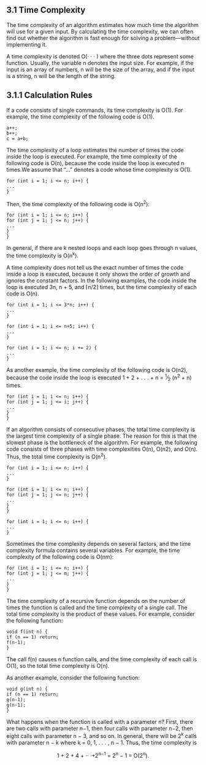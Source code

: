 3.1 Time Complexity
---
The time complexity of an algorithm estimates how much time the algorithm will use for a given input. By calculating the time complexity, we can often find out whether the algorithm is fast enough for solving a problem—without implementing it.


A time complexity is denoted O(· · · ) where the three dots represent some function. Usually, the variable n denotes the input size. For example, if the input is an array of numbers, n will be the size of the array, and if the input is a string, n will be the length of the string.




3.1.1 Calculation Rules
---
If a code consists of single commands, its time complexity is O(1). For example, the time complexity of the following code is O(1).

```
a++;
b++;
c = a+b;
```



The time complexity of a loop estimates the number of times the code inside the loop is executed. For example, the time complexity of the following code is O(n), because the code inside the loop is executed n times.We assume that “...” denotes a code whose time complexity is O(1).

```
for (int i = 1; i <= n; i++) {
...
}
```


Then, the time complexity of the following code is O(n<sup>2</sup>):

```
for (int i = 1; i <= n; i++) {
for (int j = 1; j <= n; j++) {
...
}
}
```


In general, if there are k nested loops and each loop goes through n values, the time complexity is O(n<sup>k</sup>).

A time complexity does not tell us the exact number of times the code inside a loop is executed, because it only shows the order of growth and ignores the constant factors. In the following examples, the code inside the loop is executed 3n, n + 5, and ⌈n/2⌉ times, but the time complexity of each code is O(n).

```
for (int i = 1; i <= 3*n; i++) {
...
}
```

```
for (int i = 1; i <= n+5; i++) {
...
}
```

```
for (int i = 1; i <= n; i += 2) {
...
}
```


As another example, the time complexity of the following code is O(n2), because the code inside the loop is executed 1 + 2 + . . . + n = <sup>1</sup>&frasl;<sub>2</sub> (n<sup>2</sup> + n) times.

```
for (int i = 1; i <= n; i++) {
for (int j = 1; j <= i; j++) {
...
}
}
```


If an algorithm consists of consecutive phases, the total time complexity is the largest time complexity of a single phase. The reason for this is that the slowest
phase is the bottleneck of the algorithm. For example, the following code consists of three phases with time complexities O(n), O(n2), and O(n). Thus, the total time
complexity is O(n<sup>2</sup>).

```
for (int i = 1; i <= n; i++) {
...
}

for (int i = 1; i <= n; i++) {
for (int j = 1; j <= n; j++) {
...
}
}

for (int i = 1; i <= n; i++) {
...
}
```

Sometimes the time complexity depends on several factors, and the time complexity formula contains several variables. For example, the time complexity of the following code is O(nm):

```
for (int i = 1; i <= n; i++) {
for (int j = 1; j <= m; j++) {
...
}
}
```


The time complexity of a recursive function depends on the number of times the function is called and the time complexity of a single call. The total time complexity
is the product of these values. For example, consider the following function:
```
void f(int n) {
if (n == 1) return;
f(n-1);
}
```
The call f(n) causes n function calls, and the time complexity of each call is O(1), so the total time complexity is O(n). 

As another example, consider the following function:

```
void g(int n) {
if (n == 1) return;
g(n-1);
g(n-1);
}
```
What happens when the function is called with a parameter n? First, there are two calls with parameter n−1, then four calls with parameter n−2, then eight calls with parameter n − 3, and so on. In general, there will be 2<sup>k</sup> calls with parameter n − k where k = 0, 1, . . . , n − 1. Thus, the time complexity is

<p align="center"

1 + 2 + 4 + ·· ·+2<sup>n−1</sup> = 2<sup>n</sup> − 1 = O(2<sup>n</sup>).

</p>
